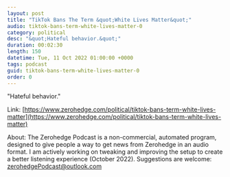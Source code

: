 ```yaml
---
layout: post
title: "TikTok Bans The Term &quot;White Lives Matter&quot;"
audio: tiktok-bans-term-white-lives-matter-0
category: political
desc: "&quot;Hateful behavior.&quot;"
duration: 00:02:30
length: 150
datetime: Tue, 11 Oct 2022 01:00:00 +0000
tags: podcast
guid: tiktok-bans-term-white-lives-matter-0
order: 0
---
```

&quot;Hateful behavior.&quot;

Link: [https://www.zerohedge.com/political/tiktok-bans-term-white-lives-matter](https://www.zerohedge.com/political/tiktok-bans-term-white-lives-matter)

About: The Zerohedge Podcast is a non-commercial, automated program, designed to give people a way to get news from Zerohedge in an audio format.  I am actively working on tweaking and improving the setup to create a better listening experience (October 2022).  Suggestions are welcome: [zerohedgePodcast@outlook.com](mailto:zerohedgePodcast@outlook.com)